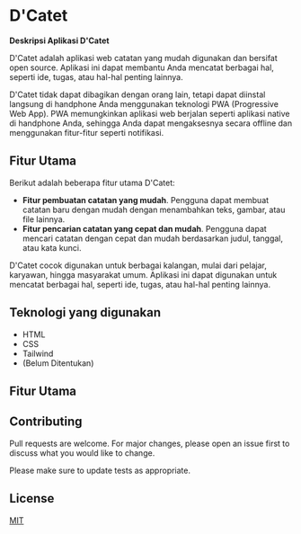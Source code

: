 # D'Catet

**Deskripsi Aplikasi D'Catet**

D'Catet adalah aplikasi web catatan yang mudah digunakan dan bersifat open source. Aplikasi ini dapat membantu Anda mencatat berbagai hal, seperti ide, tugas, atau hal-hal penting lainnya.

D'Catet tidak dapat dibagikan dengan orang lain, tetapi dapat diinstal langsung di handphone Anda menggunakan teknologi PWA (Progressive Web App). PWA memungkinkan aplikasi web berjalan seperti aplikasi native di handphone Anda, sehingga Anda dapat mengaksesnya secara offline dan menggunakan fitur-fitur seperti notifikasi.

## Fitur Utama
Berikut adalah beberapa fitur utama D'Catet:

* **Fitur pembuatan catatan yang mudah**. Pengguna dapat membuat catatan baru dengan mudah dengan menambahkan teks, gambar, atau file lainnya.
* **Fitur pencarian catatan yang cepat dan mudah**. Pengguna dapat mencari catatan dengan cepat dan mudah berdasarkan judul, tanggal, atau kata kunci.

D'Catet cocok digunakan untuk berbagai kalangan, mulai dari pelajar, karyawan, hingga masyarakat umum. Aplikasi ini dapat digunakan untuk mencatat berbagai hal, seperti ide, tugas, atau hal-hal penting lainnya.

## Teknologi yang digunakan
- HTML
- CSS
- Tailwind
- (Belum Ditentukan)

## Fitur Utama


## Contributing

Pull requests are welcome. For major changes, please open an issue first
to discuss what you would like to change.

Please make sure to update tests as appropriate.

## License

[MIT](https://choosealicense.com/licenses/mit/)

